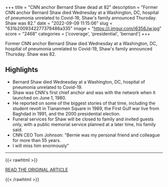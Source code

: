 +++
title = "CNN anchor Bernard Shaw dead at 82"
description = "Former CNN anchor Bernard Shaw died Wednesday at a Washington, DC, hospital of pneumonia unrelated to Covid-19, Shaw's family announced Thursday. Shaw was 82."
date = "2022-09-09 11:15:06"
slug = "631b2009342277379486a335"
image = "https://i.imgur.com/j6356Jw.jpg"
score = "2468"
categories = ['coverage', 'presidential', 'bernard']
+++

Former CNN anchor Bernard Shaw died Wednesday at a Washington, DC, hospital of pneumonia unrelated to Covid-19, Shaw's family announced Thursday. Shaw was 82.

## Highlights

- Bernard Shaw died Wednesday at a Washington, DC, hospital of pneumonia unrelated to Covid-19.
- Shaw was CNN's first chief anchor and was with the network when it launched on June 1, 1980.
- He reported on some of the biggest stories of that time, including the student revolt in Tiananmen Square in 1989, the First Gulf war live from Baghdad in 1991, and the 2000 presidential election.
- Funeral services for Shaw will be closed to family and invited guests only, with a public memorial service planned at a later time, his family said.
- CNN CEO Tom Johnson: "Bernie was my personal friend and colleague for more than 55 years.
- I will miss him enormously"

---

{{< rawhtml >}}
  <p class="article-category">
    <a target="_blank" href="https://edition.cnn.com/2022/09/08/media/bernard-shaw-obituary/">READ THE ORIGINAL ARTICLE</a>
  </p>
{{< /rawhtml >}}
